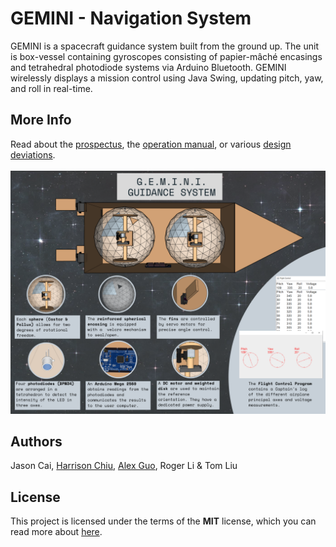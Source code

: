 # GEMINI - Navigation System


GEMINI is a spacecraft guidance system built from the ground up. The unit is box-vessel containing gyroscopes consisting of papier-mâché encasings and tetrahedral photodiode systems via Arduino Bluetooth. GEMINI wirelessly displays a mission control using Java Swing, updating pitch, yaw, and roll in real-time.

## More Info
Read about the <a href="prospectus.pdf">prospectus</a>, the <a href="final-manual.pdf">operation manual</a>, or various <a href="deviations.pdf">design deviations</a>. <br><br>
<img src="src/infographic.png" alt="Infographic of Final Product (GEMINI)">

## Authors
Jason Cai, <a href="https://www.github.com/harrchiu">Harrison Chiu</a>, <a href="https://www.github.com/alexguo247">Alex Guo</a>, Roger Li & Tom Liu

## License
This project is licensed under the terms of the **MIT** license, which you can read more about [here](https://git.uwaterloo.ca/se101-f20/five-guys/-/blob/master/LICENSE).
